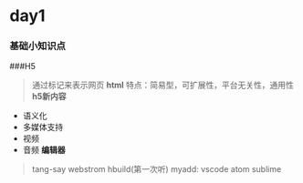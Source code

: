 # day1
### 基础小知识点

###H5
>通过标记来表示网页
**html**
特点：简易型，可扩展性，平台无关性，通用性
**h5新内容**
- 语义化
- 多媒体支持
 - 视频 
 - 音频
 **编辑器**
> tang-say
webstrom hbuild(第一次听)
>myadd: vscode atom sublime
 

